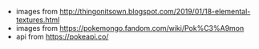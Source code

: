 - images from http://thingonitsown.blogspot.com/2019/01/18-elemental-textures.html
- images from https://pokemongo.fandom.com/wiki/Pok%C3%A9mon
- api from https://pokeapi.co/